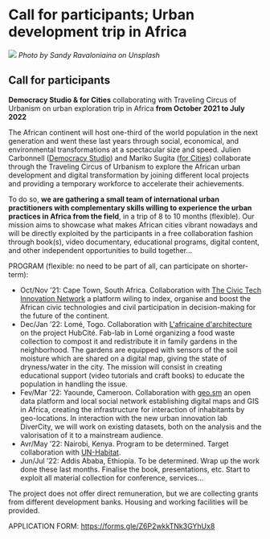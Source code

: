 # Call for participants; Urban development trip in Africa

![](sandy-ravaloniaina-bKsxa157lf4-unsplash.jpeg)
_Photo by Sandy Ravaloniaina on Unsplash_

## Call for participants

**Democracy Studio & for Cities** collaborating with Traveling Circus of Urbanism on urban exploration trip in Africa **from October 2021 to July 2022**

The African continent will host one-third of the world population in the next generation and went these last years through social, economical, and environmental transformations at a spectacular size and speed. Julien Carbonnell ([Democracy Studio](https://amzn.to/3xeNhOm)) and Mariko Sugita ([for Cities](https://www.forcities.org/)) collaborate through the Traveling Circus of Urbanism to explore the African urban development and digital transformation by joining different local projects and providing a temporary workforce to accelerate their achievements.

To do so, **we are gathering a small team of international urban practitioners with complementary skills willing to experience the urban practices in Africa from the field**, in a trip of 8 to 10 months (flexible). Our mission aims to showcase what makes African cities vibrant nowadays and will be directly exploited by the participants in a free collaboration fashion through book(s), video documentary, educational programs, digital content, and other independent opportunities to build together…

PROGRAM (flexible: no need to be part of all, can participate on shorter-term):

- Oct/Nov ’21: Cape Town, South Africa. Collaboration with [The Civic Tech Innovation Network](http://civictech.africa) a platform wiling to index, organise and boost the African civic technologies and civil participation in decision-making for the future of the continent.
- Dec/Jan ’22: Lomé, Togo. Collaboration with [L'africaine d'architecture](http://lafricainedarchitecture.com) on the project HubCité. Fab-lab in Lomé organizing a food waste collection to compost it and redistribute it in family gardens in the neighborhood. The gardens are equipped with sensors of the soil moisture which are shared on a digital map, giving the state of dryness/water in the city. The mission will consist in creating educational support (video tutorials and craft books) to educate the population in handling the issue.
- Fev/Mar ’22: Yaounde, Cameroon. Collaboration with [geo.sm](https://geo.sm/) an open data platform and local social network establishing digital maps and GIS in Africa, creating the infrastructure for interaction of inhabitants by geo-locations. In interaction with the new urban innovation lab DiverCity, we will work on existing datasets, both on the analysis and the valorisation of it to a mainstream audience.
- Avr/May ’22: Nairobi, Kenya. Program to be determined. Target collaboration with [UN-Habitat](https://unhabitat.org/kenya).
- Jun/Jul ’22: Addis Ababa, Ethiopia. To be determined. Wrap up the work done these last months. Finalise the book, presentations, etc. Start to exploit all material collection for conference, services…

The project does not offer direct remuneration, but we are collecting grants from different development banks. Housing and working facilities will be provided.

APPLICATION FORM:
https://forms.gle/Z6P2wkkTNk3GYhUx8
